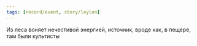 ```yaml
---
tags: [record/event, story/leylon]
---
```


Из леса воняет нечестивой энергией, источник, вроде как, в пещере, там были культисты
